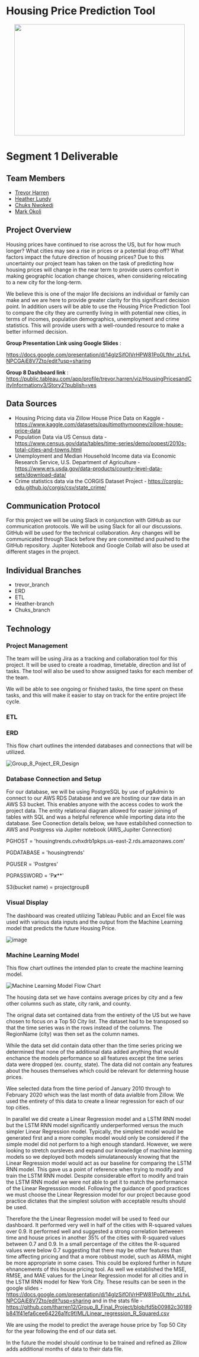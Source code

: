# Housing Price Prediction Tool

<p align="center">
  <img width="460" height="300" src="https://user-images.githubusercontent.com/92001105/159185004-07517832-7a16-438e-873c-4a9593e21272.png">
</p>

# Segment 1 Deliverable

## Team Members

* [Trevor Harren](https://github.com/tharren12)
* [Heather Lundy](https://github.com/hal1277)
* [Chuks Nwokedi](https://github.com/Chuks-SN)
* [Mark Okoli](https://github.com/MasterMark2021)

## Project Overview

Housing prices have continued to rise across the US, but for how much longer? What cities may see a rise in prices or a potential drop off? What factors impact the future direction of housing prices? Due to this uncertainty our project team has taken on the task of predicting how housing prices will change in the near term to provide users comfort in making geographic location change choices, when considering relocating to a new city for the long-term.

We believe this is one of the major life decisions an individual or family can make and we are here to provide greater clarity for this significant decision point. In addition users will be able to use the Housing Price Prediction Tool to compare the city they are currently living in with potential new cities, in terms of incomes, population demographics, unemployment and crime statistics. This will provide users with a well-rounded resource to make a better informed decision.

**Group Presentation Link using Google Slides** :

https://docs.google.com/presentation/d/14glzSifOIVrHPW81Po0Lfthr_zLfvLNPCGAjE8V7Zto/edit?usp=sharing

**Group 8 Dashboard link** : https://public.tableau.com/app/profile/trevor.harren/viz/HousingPricesandCityInformationv3/Story2?publish=yes

## Data Sources 

* Housing Pricing data via Zillow House Price Data on Kaggle - https://www.kaggle.com/datasets/paultimothymooney/zillow-house-price-data
* Population Data via US Census data - https://www.census.gov/data/tables/time-series/demo/popest/2010s-total-cities-and-towns.html
* Unemployment and Median Household Income data via Economic Research Service, U.S. Department of Agriculture - https://www.ers.usda.gov/data-products/county-level-data-sets/download-data/
* Crime statistics data via the CORGIS Dataset Project - https://corgis-edu.github.io/corgis/csv/state_crime/

## Communication Protocol
For this project we will be using Slack in conjunction with GitHub as our communication protocols. We will be using Slack for all our discussions. GitHub will be used for the technical collaboration. Any changes will be communicated through Slack before they are committed and pushed to the GitHub repository. Jupiter Notebook and Google Collab will also be used at different stages in the project. 

## Individual Branches

* trevor_branch
* ERD
* ETL
* Heather-branch
* Chuks_branch

## Technology

### Project Management 
The team will be using Jira as a tracking and collaboration tool for this project. It will be used to create a roadmap, timetable, direction and list of tasks. The tool will also be used to show assigned tasks for each member of the team.

We will be able to see ongoing or finished tasks, the time spent on these tasks, and this will make it easier to stay on track for the entire project life cycle.

### ETL

### ERD

This flow chart outlines the intended databases and connections that will be utilized.

![Group_8_Poject_ER_Design](https://user-images.githubusercontent.com/92001105/159188875-b8dc6516-4a71-48b5-94a7-346540be346c.png)

### Database Connection and Setup
For our database, we will be using PostgreSQL by use of pgAdmin to connect to our AWS RDS Database and we are hosting our raw data in an AWS S3 bucket. This enables anyone with the access codes to work the project data. The entity relational diagram allowed for easier joining of tables with SQL and was a helpful reference while importing data into the database.  See Coonection details below, we have estabilshed connection to AWS and Postgress via Jupiter notebook (AWS_Jupiter Connection)

PGHOST = 'housingtrends.cvhxdrb1pkps.us-east-2.rds.amazonaws.com'

PGDATABASE = 'housingtrends'

PGUSER = 'Postgres'

PGPASSWORD = 'P***x*****'

S3(bucket name) = projectgroup8

### Visual Display

The dashboard was created utilizing Tableau Public and an Excel file was used with various data inputs and the output from the Machine Learning model that predicts the future Housing Price.

![image](https://user-images.githubusercontent.com/92001105/161409280-08ae2800-923e-43fc-8dbc-8e8799aae89d.png)

### Machine Learning Model

This flow chart outlines the intended plan to create the machine learning model.  

![Machine Learning Model Flow Chart](https://github.com/tharren12/Group_8_Final_Project/blob/500ded078ba0439e23801722cb7707570c39123b/ML_flow_chart.png)

The housing data set we have contains average prices by city and a few other columns such as state, city rank, and county.

The orignal data set contained data from the entirety of the US but we have chosen to focus on a Top 50 City list.  The dataset had to be transposed so that the time series was in the rows instead of the columns.  The RegionName (city) was then set as the column names.  

While the data set did contain data other than the time series pricing we determined that none of the additional data added anything that would enchance the models performance so all features except the time series data were dropped (ex. county, state).  The data did not contain any features about the houses themselves which could be relevant for determing house prices.  

Wee selected data from the time period of January 2010 through to February 2020 which was the last month of data avialble from Zillow.  We used the entirety of this data to create a linear regression for each of our top cities.  

In parallel we did create a Linear Regression model and a LSTM RNN model but the LSTM RNN model significantly underperformed versus the much simpler Linear Regression model.  Typically, the simplest model would be generated first and a more complex model would only be considered if the simple model did not perform to a high enough standard.  However, we were looking to stretch oursleves and expand our knowledge of machine learning models so we deployed both models simulataneously knowing that the Linear Regression model would act as our baseline for comparing the LSTM RNN model.  This gave us a point of reference when trying to modify and train the LSTM RNN model.  Despite considerable effort to modify and train the LSTM RNN model we were not able to get it to match the performance of the Linear Regresssion model.  Following the guidance of good practices we must choose the Linear Regression model for our project because good practice dictates that the simplest solution with acceptable results should be used.  

Therefore the the Linear Regression model will be used to feed our dashboard.  It performed very well in half of the cities with R-squared values over 0.9.  It performed well and suggested a strong correlation betweeen time and house prices in another 35% of the cities with R-squared values between 0.7 and 0.9.  In a small percentage of the citites the R-squared values were below 0.7 suggesting that there may be other features than time affecting pricing and that a more robbust model, such as ARIMA, might be more appropriate in some cases. This could be explored further in future ehnancements of this house pricing tool.  As well we established the MSE, RMSE, and MAE values for the Linear Regression model for all cities and in the LSTM RNN model for New York City.  These results can be seen in the google slides - https://docs.google.com/presentation/d/14glzSifOIVrHPW81Po0Lfthr_zLfvLNPCGAjE8V7Zto/edit?usp=sharing and in the stats file - https://github.com/tharren12/Group_8_Final_Project/blob/fd5b00982c30189b841f41efa6cee64226a1fc9f/ML/Linear_regression_R_Squared.csv

We are using the model to predict the average house price by Top 50 City for the year following the end of our data set.  

In the future the model should continue to be trained and refined as Zillow adds additional months of data to their data file.  





